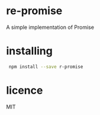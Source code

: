 # re-promise
 A simple implementation of Promise
 
# installing
```bash
 npm install --save r-promise
```

# licence
 MIT
